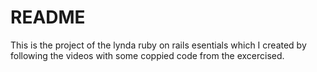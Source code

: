 # README

This is the project of the lynda ruby on rails esentials which I created by following the videos with some coppied code from the excercised.
